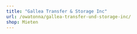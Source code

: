 ```yaml
---
title: "Gallea Transfer & Storage Inc"
url: /owatonna/gallea-transfer-und-storage-inc/
shop: Mieten
---
```

